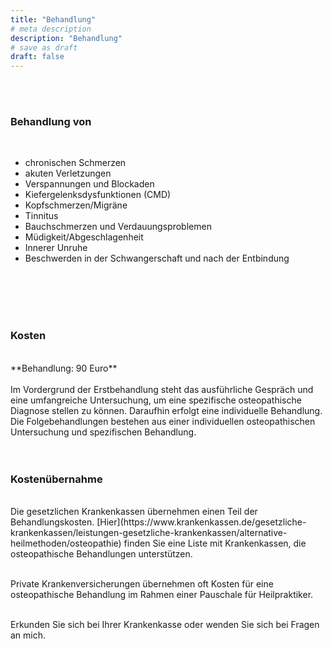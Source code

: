 ```yaml
---
title: "Behandlung"
# meta description
description: "Behandlung"
# save as draft
draft: false
---  
```




<br>
<br>

### Behandlung von  
<br>

* chronischen Schmerzen
* akuten Verletzungen
* Verspannungen und Blockaden
* Kiefergelenksdysfunktionen (CMD)
* Kopfschmerzen/Migräne
* Tinnitus
* Bauchschmerzen und Verdauungsproblemen
* Müdigkeit/Abgeschlagenheit
* Innerer Unruhe
* Beschwerden in der Schwangerschaft und nach der Entbindung  
<br>
<br>
<br>
<br>


### Kosten  
<br>
**Behandlung: 90 Euro**  
<br>  
<br>
Im Vordergrund der Erstbehandlung steht das ausführliche Gespräch und eine umfangreiche Untersuchung, um eine spezifische osteopathische Diagnose stellen zu können. Daraufhin erfolgt eine individuelle Behandlung.  
<br>
Die Folgebehandlungen bestehen aus einer individuellen osteopathischen Untersuchung und spezifischen Behandlung.  
<br>  
<br>  
<br>


 ### Kostenübernahme  
<br>
Die gesetzlichen Krankenkassen übernehmen einen Teil der Behandlungskosten. [Hier](https://www.krankenkassen.de/gesetzliche-krankenkassen/leistungen-gesetzliche-krankenkassen/alternative-heilmethoden/osteopathie) finden Sie eine Liste mit Krankenkassen, die osteopathische Behandlungen unterstützen.  
<br>
<br>

Private Krankenversicherungen übernehmen oft Kosten für eine osteopathische Behandlung im Rahmen einer Pauschale für Heilpraktiker.  

<br>
Erkunden Sie sich bei Ihrer Krankenkasse oder wenden Sie sich bei Fragen an mich.
